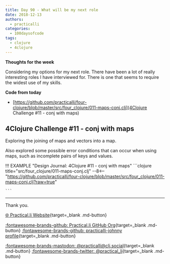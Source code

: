 ```yaml
---
title: Day 90 - What will be my next role
date: 2018-12-13
authors:
  - practicalli
categories:
  - 100daysofcode
tags:
  - clojure
  - 4clojure
---
```


**Thoughts for the week**

Considering my options for my next role.  There have been a lot of really interesting roles I have interviewed for.  There is one that seems to require the widest use of my skills.

**Code from today**

* [https://github.com/practicalli/four-clojure/blob/master/src/four_clojure/011-maps-conj.clj](4Clojure Challenge #11 - conj with maps)


<!-- more -->

## 4Clojure Challenge #11 - conj with maps

Exploring the joining of maps and vectors into a map.

Also explored some possible error conditions that can occur when using maps, such as incomplete pairs of keys and values.


!!! EXAMPLE "Design Journal: 4Clojure #11 - conj with maps"
    ```clojure title="src/four_clojure/011-maps-conj.clj"
    --8<-- "https://github.com/practicalli/four-clojure/blob/master/src/four_clojure/011-maps-conj.clj?raw=true"

    ```

---
Thank you.

[:globe_with_meridians: Practical.li Website](https://practical.li){target=_blank .md-button}

[:fontawesome-brands-github: Practical.li GitHub Org](https://github.com/practicalli){target=_blank .md-button}
[:fontawesome-brands-github: practicalli-johnny profile](https://github.com/practicalli-johnny){target=_blank .md-button}

[:fontawesome-brands-mastodon: @practicalli@clj.social](https://clj.social/@practicalli){target=_blank .md-button}
[:fontawesome-brands-twitter: @practical_li](https://twitter.com/practcial_li){target=_blank .md-button}

